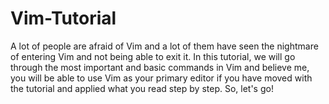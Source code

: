 # Vim-Tutorial
A lot of people are afraid of Vim and a lot of them have seen the nightmare of entering Vim and not being able to exit it. In this tutorial, we will go through the most important and basic commands in Vim and believe me, you will be able to use Vim as your primary editor if you have moved with the tutorial and applied what you read step by step. So, let's go!
